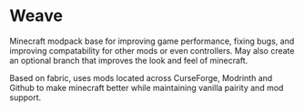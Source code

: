 # Weave
Minecraft modpack base for improving game performance, fixing bugs, and improving compatability for other mods or even controllers. May also create an optional branch that improves the look and feel of minecraft.

Based on fabric, uses mods located across CurseForge, Modrinth and Github to make minecraft better while maintaining vanilla pairity and mod support.
